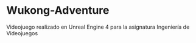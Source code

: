 # Wukong-Adventure
Videojuego realizado en Unreal Engine 4 para la asignatura Ingeniería de Videojuegos
